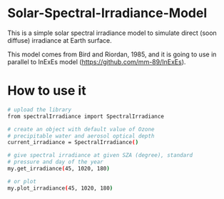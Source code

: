 # Solar-Spectral-Irradiance-Model
This is a simple solar spectral irradiance model to simulate direct (soon diffuse) irradiance at Earth surface.

This model comes from Bird and Riordan, 1985, and it is going to use in parallel to InExEs model (https://github.com/mm-89/InExEs).

# How to use it

```bash
# upload the library
from spectralIrradiance import SpectralIrradiance
```
```bash
# create an object with default value of Ozone
# precipitable water and aerosol optical depth
current_irradiance = SpectralIrradiance()
```

```bash
# give spectral irradiance at given SZA (degree), standard
# pressure and day of the year
my.get_irradiance(45, 1020, 180)
```

```bash
# or plot
my.plot_irradiance(45, 1020, 180)
```

